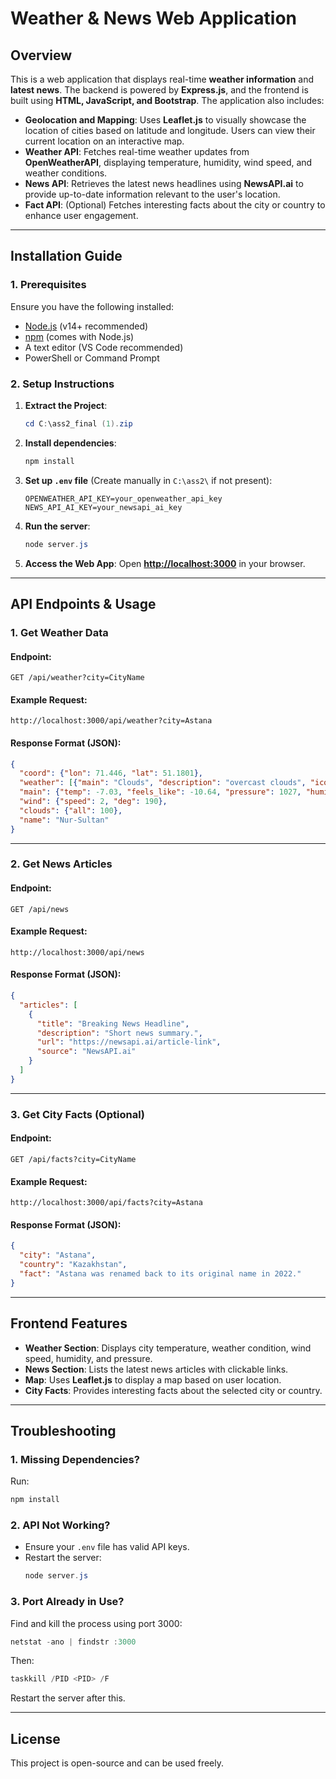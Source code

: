 # Weather & News Web Application

## Overview
This is a web application that displays real-time **weather information** and **latest news**. The backend is powered by **Express.js**, and the frontend is built using **HTML, JavaScript, and Bootstrap**. The application also includes:

- **Geolocation and Mapping**: Uses **Leaflet.js** to visually showcase the location of cities based on latitude and longitude. Users can view their current location on an interactive map.
- **Weather API**: Fetches real-time weather updates from **OpenWeatherAPI**, displaying temperature, humidity, wind speed, and weather conditions.
- **News API**: Retrieves the latest news headlines using **NewsAPI.ai** to provide up-to-date information relevant to the user's location.
- **Fact API**: (Optional) Fetches interesting facts about the city or country to enhance user engagement.

---

## Installation Guide
### **1. Prerequisites**
Ensure you have the following installed:
- [Node.js](https://nodejs.org/) (v14+ recommended)
- [npm](https://www.npmjs.com/) (comes with Node.js)
- A text editor (VS Code recommended)
- PowerShell or Command Prompt

### **2. Setup Instructions**
1. **Extract the Project**:
   ```powershell
   cd C:\ass2_final (1).zip 
   ```
2. **Install dependencies**:
   ```powershell
   npm install
   ```
3. **Set up `.env` file** (Create manually in `C:\ass2\` if not present):
   ```plaintext
   OPENWEATHER_API_KEY=your_openweather_api_key
   NEWS_API_AI_KEY=your_newsapi_ai_key
   ```
4. **Run the server**:
   ```powershell
   node server.js
   ```
5. **Access the Web App**:
   Open **[http://localhost:3000](http://localhost:3000)** in your browser.

---

## API Endpoints & Usage

### **1. Get Weather Data**
#### **Endpoint:**
```
GET /api/weather?city=CityName
```
#### **Example Request:**
```
http://localhost:3000/api/weather?city=Astana
```
#### **Response Format (JSON):**
```json
{
  "coord": {"lon": 71.446, "lat": 51.1801},
  "weather": [{"main": "Clouds", "description": "overcast clouds", "icon": "04n"}],
  "main": {"temp": -7.03, "feels_like": -10.64, "pressure": 1027, "humidity": 93},
  "wind": {"speed": 2, "deg": 190},
  "clouds": {"all": 100},
  "name": "Nur-Sultan"
}
```

---

### **2. Get News Articles**
#### **Endpoint:**
```
GET /api/news
```
#### **Example Request:**
```
http://localhost:3000/api/news
```
#### **Response Format (JSON):**
```json
{
  "articles": [
    {
      "title": "Breaking News Headline",
      "description": "Short news summary.",
      "url": "https://newsapi.ai/article-link",
      "source": "NewsAPI.ai"
    }
  ]
}
```

---

### **3. Get City Facts (Optional)**
#### **Endpoint:**
```
GET /api/facts?city=CityName
```
#### **Example Request:**
```
http://localhost:3000/api/facts?city=Astana
```
#### **Response Format (JSON):**
```json
{
  "city": "Astana",
  "country": "Kazakhstan",
  "fact": "Astana was renamed back to its original name in 2022."
}
```

---

## Frontend Features
- **Weather Section**: Displays city temperature, weather condition, wind speed, humidity, and pressure.
- **News Section**: Lists the latest news articles with clickable links.
- **Map**: Uses **Leaflet.js** to display a map based on user location.
- **City Facts**: Provides interesting facts about the selected city or country.

---

## Troubleshooting
### **1. Missing Dependencies?**
Run:
```powershell
npm install
```

### **2. API Not Working?**
- Ensure your `.env` file has valid API keys.
- Restart the server:
  ```powershell
  node server.js
  ```

### **3. Port Already in Use?**
Find and kill the process using port 3000:
```powershell
netstat -ano | findstr :3000
```
Then:
```powershell
taskkill /PID <PID> /F
```
Restart the server after this.

---

## License
This project is open-source and can be used freely.

